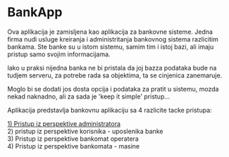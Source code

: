 # BankApp

Ova aplikacija je zamisljena kao aplikacija za bankovne sisteme. Jedna firma nudi usluge kreiranja i administritanja bankovnog sistema razlicitim bankama. Ste banke su u istom sistemu, samim tim i istoj bazi, ali imaju pristup samo svojim informacijama.

Iako u praksi nijedna banka ne bi pristala da joj bazza podataka bude na tudjem serveru, za potrebe rada sa objektima, ta se cinjenica zanemaruje.

Moglo bi se dodati jos dosta opcija i podataka za pratit u sistemu, mozda nekad naknadno, ali za sada je 'keep it simple' pristup...

Aplikacija predstavlja bankovnu aplikaciju sa 4 razlicite tacke pristupa:

<a href="https://github.com/KulovacNedim/BankApp/blob/master/docs/AdminFunctionDescription.txt">1) Pristup iz perspektive administratora</a> <br>
2) pristup iz perspektive korisnika - uposlenika banke <br>
3) Pristup iz perspektive bankomat operatera <br>
4) Pristup iz perspektive bankomata - masine <br>